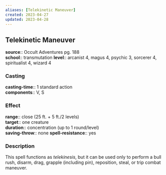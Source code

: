 ```yaml
---
aliases: [Telekinetic Maneuver]
created: 2023-04-27
updated: 2023-04-28
---
```


## Telekinetic Maneuver

**source**:: Occult Adventures pg. 188  
**school**:: transmutation
**level**:: arcanist 4, magus 4, psychic 3, sorcerer 4, spiritualist 4, wizard 4

### Casting

**casting-time**:: 1 standard action  
**components**:: V, S

### Effect

**range**:: close (25 ft. + 5 ft./2 levels)  
**target**:: one creature  
**duration**:: concentration (up to 1 round/level)  
**saving-throw**:: none
**spell-resistance**:: yes

### Description

This spell functions as *telekinesis*, but it can be used only to perform a bull rush, disarm, drag, grapple (including pin), reposition, steal, or trip combat maneuver.

